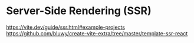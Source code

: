 # Server-Side Rendering (SSR)
https://vite.dev/guide/ssr.html#example-projects
https://github.com/bluwy/create-vite-extra/tree/master/template-ssr-react
